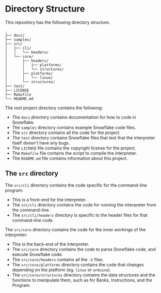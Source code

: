 # Directory Structure

This repository has the following directory structure.

```
.
├── docs/
├── samples/
├── src/
│   ├── cli/
│   │   └── headers/
│   └── core/
│       ├── headers/
│       │   ├── platforms/
│       │   └── structures/
│       ├── platforms/
│       │   └── linux/
│       └── structures/
├── test/
├── LICENSE
├── Makefile
└── README.md

```

The root project directory contains the following:
* The `docs` directory contains documentation for how to code in Snowflake.
* The `samples` directory contains example Snowflake code files.
* The `src` directory contains all the code for the project. 
* The `test` directory contains Snowflake files that test that the interpreter
  itself doesn't have any bugs.
* The `LICENSE` file contains the copyright license for the project.
* The `Makefile` file contains the script to compile the interpreter.
* The `README.md` file contains information about this project.

## The `src` directory

The `src/cli` directory contains the code specific for the command-line program:
* This is a front-end for the interpreter.
* The `src/cli` directory contains the code for running the interpreter from the command-line.
* The `src/cli/headers` directory is specific to the header files for that command-line code.

The `src/core` directory contains the code for the inner workings of the interpreter:
* This is the back-end of the interpreter.
* The `src/core` directory contains the code to parse Snowflake code, and 
  execute Snowflake code.
* The `src/core/headers` contains all the `.h` files.
* The `src/core/platforms` directory contains the code that changes depending
  on the platform (eg. `linux` or `arduino`).
* The `src/core/structures` directory contains the data structures and the functions
  to manipulate them, such as for Banks, Instructions, and the Program.
